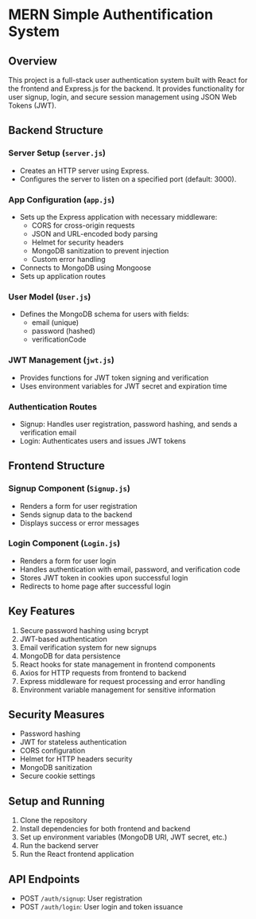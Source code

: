 # MERN Simple Authentification System

## Overview

This project is a full-stack user authentication system built with React for the frontend and Express.js for the backend. It provides functionality for user signup, login, and secure session management using JSON Web Tokens (JWT).

## Backend Structure

### Server Setup (`server.js`)

- Creates an HTTP server using Express.
- Configures the server to listen on a specified port (default: 3000).

### App Configuration (`app.js`)

- Sets up the Express application with necessary middleware:
  - CORS for cross-origin requests
  - JSON and URL-encoded body parsing
  - Helmet for security headers
  - MongoDB sanitization to prevent injection
  - Custom error handling
- Connects to MongoDB using Mongoose
- Sets up application routes

### User Model (`User.js`)

- Defines the MongoDB schema for users with fields:
  - email (unique)
  - password (hashed)
  - verificationCode

### JWT Management (`jwt.js`)

- Provides functions for JWT token signing and verification
- Uses environment variables for JWT secret and expiration time

### Authentication Routes

- Signup: Handles user registration, password hashing, and sends a verification email
- Login: Authenticates users and issues JWT tokens

## Frontend Structure

### Signup Component (`Signup.js`)

- Renders a form for user registration
- Sends signup data to the backend
- Displays success or error messages

### Login Component (`Login.js`)

- Renders a form for user login
- Handles authentication with email, password, and verification code
- Stores JWT token in cookies upon successful login
- Redirects to home page after successful login

## Key Features

1. Secure password hashing using bcrypt
2. JWT-based authentication
3. Email verification system for new signups
4. MongoDB for data persistence
5. React hooks for state management in frontend components
6. Axios for HTTP requests from frontend to backend
7. Express middleware for request processing and error handling
8. Environment variable management for sensitive information

## Security Measures

- Password hashing
- JWT for stateless authentication
- CORS configuration
- Helmet for HTTP headers security
- MongoDB sanitization
- Secure cookie settings

## Setup and Running

1. Clone the repository
2. Install dependencies for both frontend and backend
3. Set up environment variables (MongoDB URI, JWT secret, etc.)
4. Run the backend server
5. Run the React frontend application

## API Endpoints

- POST `/auth/signup`: User registration
- POST `/auth/login`: User login and token issuance
